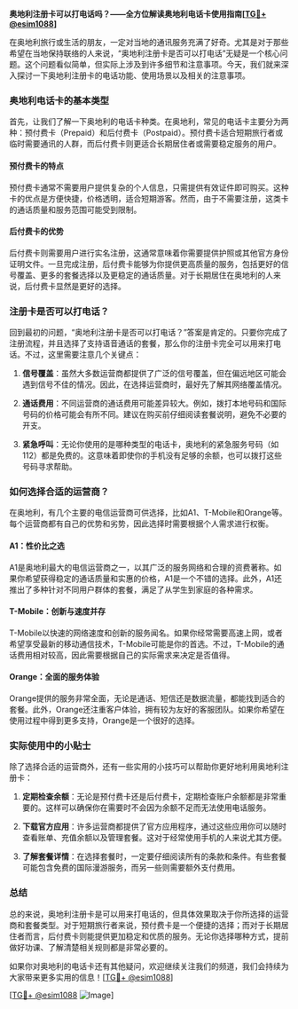 **奥地利注册卡可以打电话吗？——全方位解读奥地利电话卡使用指南[[TG💪+ @esim1088](https://t.me/s/esim1088)]**

在奥地利旅行或生活的朋友，一定对当地的通讯服务充满了好奇。尤其是对于那些希望在当地保持联络的人来说，“奥地利注册卡是否可以打电话”无疑是一个核心问题。这个问题看似简单，但实际上涉及到许多细节和注意事项。今天，我们就来深入探讨一下奥地利注册卡的电话功能、使用场景以及相关的注意事项。

### 奥地利电话卡的基本类型

首先，让我们了解一下奥地利的电话卡种类。在奥地利，常见的电话卡主要分为两种：预付费卡（Prepaid）和后付费卡（Postpaid）。预付费卡适合短期旅行者或临时需要通讯的人群，而后付费卡则更适合长期居住者或需要稳定服务的用户。

#### 预付费卡的特点

预付费卡通常不需要用户提供复杂的个人信息，只需提供有效证件即可购买。这种卡的优点是方便快捷，价格透明，适合短期游客。然而，由于不需要注册，这类卡的通话质量和服务范围可能受到限制。

#### 后付费卡的优势

后付费卡则需要用户进行实名注册，这通常意味着你需要提供护照或其他官方身份证明文件。一旦完成注册，后付费卡能够为你提供更高质量的服务，包括更好的信号覆盖、更多的套餐选择以及更稳定的通话质量。对于长期居住在奥地利的人来说，后付费卡显然是更好的选择。

### 注册卡是否可以打电话？

回到最初的问题，“奥地利注册卡是否可以打电话？”答案是肯定的。只要你完成了注册流程，并且选择了支持语音通话的套餐，那么你的注册卡完全可以用来打电话。不过，这里需要注意几个关键点：

1. **信号覆盖**：虽然大多数运营商都提供了广泛的信号覆盖，但在偏远地区可能会遇到信号不佳的情况。因此，在选择运营商时，最好先了解其网络覆盖情况。
   
2. **通话费用**：不同运营商的通话费用可能差异较大。例如，拨打本地号码和国际号码的价格可能会有所不同。建议在购买前仔细阅读套餐说明，避免不必要的开支。

3. **紧急呼叫**：无论你使用的是哪种类型的电话卡，奥地利的紧急服务号码（如112）都是免费的。这意味着即使你的手机没有足够的余额，也可以拨打这些号码寻求帮助。

### 如何选择合适的运营商？

在奥地利，有几个主要的电信运营商可供选择，比如A1、T-Mobile和Orange等。每个运营商都有自己的优势和劣势，因此选择时需要根据个人需求进行权衡。

#### A1：性价比之选

A1是奥地利最大的电信运营商之一，以其广泛的服务网络和合理的资费著称。如果你希望获得稳定的通话质量和实惠的价格，A1是一个不错的选择。此外，A1还推出了多种针对不同用户群体的套餐，满足了从学生到家庭的各种需求。

#### T-Mobile：创新与速度并存

T-Mobile以快速的网络速度和创新的服务闻名。如果你经常需要高速上网，或者希望享受最新的移动通信技术，T-Mobile可能是你的首选。不过，T-Mobile的通话费用相对较高，因此需要根据自己的实际需求来决定是否值得。

#### Orange：全面的服务体验

Orange提供的服务非常全面，无论是通话、短信还是数据流量，都能找到适合的套餐。此外，Orange还注重客户体验，拥有较为友好的客服团队。如果你希望在使用过程中得到更多支持，Orange是一个很好的选择。

### 实际使用中的小贴士

除了选择合适的运营商外，还有一些实用的小技巧可以帮助你更好地利用奥地利注册卡：

1. **定期检查余额**：无论是预付费卡还是后付费卡，定期检查账户余额都是非常重要的。这样可以确保你在需要时不会因为余额不足而无法使用电话服务。

2. **下载官方应用**：许多运营商都提供了官方应用程序，通过这些应用你可以随时查看账单、充值余额以及管理套餐。这对于经常使用手机的人来说尤其方便。

3. **了解套餐详情**：在选择套餐时，一定要仔细阅读所有的条款和条件。有些套餐可能包含免费的国际漫游服务，而另一些则需要额外支付费用。

### 总结

总的来说，奥地利注册卡是可以用来打电话的，但具体效果取决于你所选择的运营商和套餐类型。对于短期旅行者来说，预付费卡是一个便捷的选择；而对于长期居住者而言，后付费卡则能提供更加稳定和优质的服务。无论你选择哪种方式，提前做好功课、了解清楚相关规则都是非常必要的。

如果你对奥地利的电话卡还有其他疑问，欢迎继续关注我们的频道，我们会持续为大家带来更多实用的信息！[[TG💪+ @esim1088](https://t.me/s/esim1088)]

[[TG💪+ @esim1088](https://t.me/s/esim1088) ![Image](https://i.postimg.cc/4NQfJmqS/Snipaste-2025-05-13-00-14-12.png)]